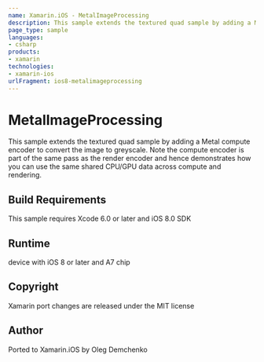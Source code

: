 ```yaml
---
name: Xamarin.iOS - MetalImageProcessing
description: This sample extends the textured quad sample by adding a Metal compute encoder to convert the image to greyscale. Note the compute encoder is part...
page_type: sample
languages:
- csharp
products:
- xamarin
technologies:
- xamarin-ios
urlFragment: ios8-metalimageprocessing
---
```

# MetalImageProcessing

This sample extends the textured quad sample by adding a Metal compute
encoder to convert the image to greyscale. Note the compute encoder is
part of the same pass as the render encoder and hence demonstrates how
you can use the same shared CPU/GPU data across compute and rendering.


## Build Requirements

This sample requires Xcode 6.0 or later and iOS 8.0 SDK

## Runtime
device with iOS 8 or later and A7 chip

## Copyright

Xamarin port changes are released under the MIT license

## Author 

Ported to Xamarin.iOS by Oleg Demchenko
